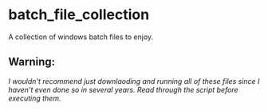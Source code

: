# batch_file_collection
A collection of windows batch files to enjoy.

## Warning:

_I wouldn't recommend just downlaoding and running all of these files since I haven't even done so in several years. Read through the script before executing them._
